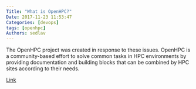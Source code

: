 ```yaml
---
Title: "What is OpenHPC?"
Date: 2017-11-23 11:53:47
Categories: [devops]
tags: [openhpc]
Authors: sedlav
---
```


The OpenHPC project was created in response to these issues. OpenHPC is a community-based effort to solve common tasks in HPC environments by providing documentation and building blocks that can be combined by HPC sites according to their needs.

[Link](https://opensource.com/article/17/11/openhpc)
